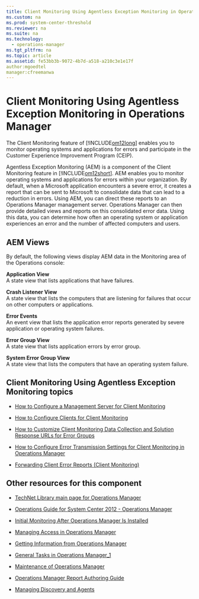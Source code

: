 ```yaml
---
title: Client Monitoring Using Agentless Exception Monitoring in Operations Manager
ms.custom: na
ms.prod: system-center-threshold
ms.reviewer: na
ms.suite: na
ms.technology: 
  - operations-manager
ms.tgt_pltfrm: na
ms.topic: article
ms.assetid: fe53bb3b-9072-4b7d-a518-a210c3e1e17f
author:mgoedtel
manager:cfreemanwa
---
```

# Client Monitoring Using Agentless Exception Monitoring in Operations Manager
The Client Monitoring feature of [!INCLUDE[om12long](../../om/manage/includes/om12long_md.md)] enables you to monitor operating systems and applications for errors and participate in the Customer Experience Improvement Program \(CEIP\).  
  
Agentless Exception Monitoring \(AEM\) is a component of the Client Monitoring feature in [!INCLUDE[om12short](../../om/manage/includes/om12short_md.md)]. AEM enables you to monitor operating systems and applications for errors within your organization. By default, when a Microsoft application encounters a severe error, it creates a report that can be sent to Microsoft to consolidate data that can lead to a reduction in errors. Using AEM, you can direct these reports to an Operations Manager&nbsp;management server. Operations Manager&nbsp;can then provide detailed views and reports on this consolidated error data. Using this data, you can determine how often an operating system or application experiences an error and the number of affected computers and users.  
  
## AEM Views  
By default, the following views display AEM data in the Monitoring area of the Operations console:  
  
**Application View**  
A state view that lists applications that have failures.  
  
**Crash Listener View**  
A state view that lists the computers that are listening for failures that occur on other computers or applications.  
  
**Error Events**  
An event view that lists the application error reports generated by severe application or operating system failures.  
  
**Error Group View**  
A state view that lists application errors by error group.  
  
**System Error Group View**  
A state view that lists the computers that have an operating system failure.  
  
## Client Monitoring Using Agentless Exception Monitoring topics  
  
-   [How to Configure a Management Server for Client Monitoring](../../om/manage/How-to-Configure-a-Management-Server-for-Client-Monitoring.md)  
  
-   [How to Configure Clients for Client Monitoring](../../om/manage/How-to-Configure-Clients-for-Client-Monitoring.md)  
  
-   [How to Customize Client Monitoring Data Collection and Solution Response URLs for Error Groups](../../om/manage/How-to-Customize-Client-Monitoring-Data-Collection-and-Solution-Response-URLs-for-Error-Groups.md)  
  
-   [How to Configure Error Transmission Settings for Client Monitoring in Operations Manager](../../om/manage/How-to-Configure-Error-Transmission-Settings-for-Client-Monitoring-in-Operations-Manager.md)  
  
-   [Forwarding Client Error Reports &#40;Client Monitoring&#41;](../../om/manage/Forwarding-Client-Error-Reports--Client-Monitoring-.md)  
  
## Other resources for this component  
  
-   [TechNet Library main page for Operations Manager](http://go.microsoft.com/fwlink/p/?LinkId=223634)  
  
-   [Operations Guide for System Center 2012 - Operations Manager](../../om/manage/Operations-Guide-for-System-Center-2012---Operations-Manager.md)  
  
-   [Initial Monitoring After Operations Manager Is Installed](../../om/manage/Initial-Monitoring-After-Operations-Manager-Is-Installed.md)  
  
-   [Managing Access in Operations Manager](../../om/manage/Managing-Access-in-Operations-Manager.md)  
  
-   [Getting Information from Operations Manager](../../om/manage/Getting-Information-from-Operations-Manager.md)  
  
-   [General Tasks in Operations Manager_1](../Topic/General%20Tasks%20in%20Operations%20Manager_1.md)  
  
-   [Maintenance of Operations Manager](../../om/manage/Maintenance-of-Operations-Manager.md)  
  
-   [Operations Manager Report Authoring Guide](http://go.microsoft.com/fwlink/p/?LinkID=217092)  
  
-   [Managing Discovery and Agents](../Topic/Managing%20Discovery%20and%20Agents.md)  
  
